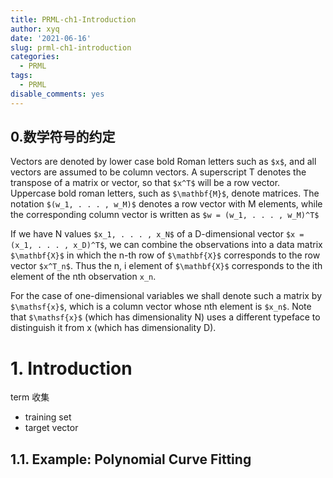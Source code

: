 ```yaml
---
title: PRML-ch1-Introduction
author: xyq
date: '2021-06-16'
slug: prml-ch1-introduction
categories:
  - PRML
tags:
  - PRML
disable_comments: yes
---
```

<script type="text/javascript" src="http://cdn.mathjax.org/mathjax/latest/MathJax.js?config=default"></script>

## 0.数学符号的约定

Vectors are denoted by lower case bold Roman letters such as
`$x$`, and all vectors are assumed to be column vectors. A superscript T denotes the
transpose of a matrix or vector, so that `$x^T$` will be a row vector. Uppercase bold
roman letters, such as `$\mathbf{M}$`, denote matrices. The notation `$(w_1, . . . , w_M)$` denotes a
row vector with M elements, while the corresponding column vector is written as `$w = (w_1, . . . , w_M)^T$`

If we have N values `$x_1, . . . , x_N$` of a D-dimensional vector `$x = (x_1, . . . , x_D)^T$`,
we can combine the observations into a data matrix `$\mathbf{X}$` in which the n-th row of `$\mathbf{X}$`
corresponds to the row vector `$x^T_n$`. Thus the n, i element of `$\mathbf{X}$` corresponds to the
ith element of the nth observation `x_n`. 

For the case of one-dimensional variables we
shall denote such a matrix by `$\mathsf{x}$`, which is a column vector whose nth element is `$x_n$`.
Note that `$\mathsf{x}$` (which has dimensionality N) uses a different typeface to distinguish it
from x (which has dimensionality D).

# 1. Introduction
term 收集
- training set
- target vector 

## 1.1. Example: Polynomial Curve Fitting



